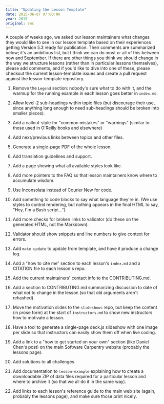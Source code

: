 ```yaml
---
title: "Updating the Lesson Template"
date: 2015-06-07 07:00:00
year: 2015
original: swc
---
```

<p>
  A couple of weeks ago,
  we asked our lesson maintainers what changes they would like to see in our lesson template
  based on their experiences getting Version 5.3 ready for publication.
  Their comments
  are summarized below;
  it's an ambitious list,
  but I think we can do most or all of this between now and September.
  If there are other things you think we should change in the way we structure lessons
  (rather than in particular lessons themselves),
  please add comments,
  and if you'd like to dive into one of these,
  please checkout the current lesson-template issues
  and create a pull request against the lesson-template repository.
</p>
<ol>
<li><p>Remove the <code>Legend</code> section: nobody's sure what to do with it, and the warmup for the running example in each lesson goes better in <code>index.md</code>.</p></li>
<li><p>Allow level-2 sub-headings within topic files (but discourage their use, since anything long enough to need sub-headings should be broken into smaller pieces).</p></li>
<li><p>Add a callout-style for "common mistakes" or "warnings" (similar to those used in O'Reilly books and elsewhere)</p></li>
<li><p>Add next/previous links between topics and other files.</p></li>
<li><p>Generate a single-page PDF of the whole lesson.</p></li>
<li><p>Add translation guidelines and support.</p></li>
<li><p>Add a page showing what all available styles look like.</p></li>
<li><p>Add more pointers to the FAQ so that lesson maintainers know where to accumulate wisdom.</p></li>
<li><p>Use Inconsolata instead of Courier New for code.</p></li>
<li><p>Add something to code blocks to say what language they're in. (We use styles to control rendering, but nothing appears in the final HTML to say, "Hey, I'm a Bash script…")</p></li>
<li><p>Add more checks for broken links to validator (do these on the generated HTML, not the Markdown).</p></li>
<li><p>Validator should show snippets and line numbers to give context for errors.</p></li>
<li><p>Add <code>make update</code> to update from template, and have it produce a change log.</p></li>
<li><p>Add a "how to cite me" section to each lesson's <code>index.md</code> and a CITATION file to each lesson's repo.</p></li>
<li><p>Add the current maintainers' contact info to the CONTRIBUTING.md.</p></li>
<li><p>Add a section to CONTRIBUTING.md summarizing discussion to date of what <em>not</em> to change in the lesson (so that old arguments aren't rehashed).</p></li>
<li><p>Move the motivation slides to the <code>slideshows</code> repo, but keep the content (in prose form) at the start of <code>instructors.md</code> to show new instructors how to motivate a lesson.</p></li>
<li><p>Have a tool to generate a single-page deck.js slideshow with one image per slide so that instructors can easily show them off when live coding.</p></li>
<li><p>Add a link to a "how to get started on your own" section (like Daniel Chen's post) on the main Software Carpentry website (probably the lessons page).</p></li>
<li><p>Add solutions to all challenges.</p></li>
<li><p>Add documentation to <code>lesson-example</code> explaining how to create a downloadable ZIP of data files required for a particular lesson and where to archive it (so that we all do it in the same way).</p></li>
<li><p>Add links to each lesson's reference guide to the main web site (again, probably the lessons page), and make sure those print nicely.</p></li>
</ol>
